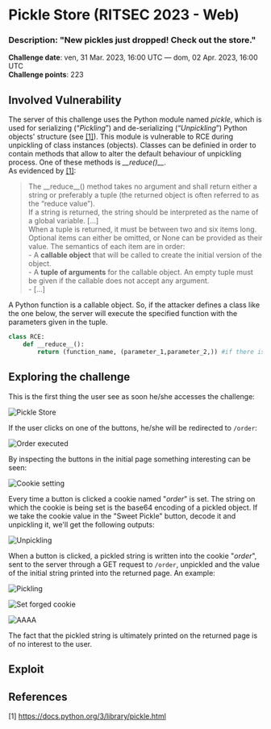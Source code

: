 # Pickle Store (RITSEC 2023 - Web)
### Description: "New pickles just dropped! Check out the store."

**Challenge date**: ven, 31 Mar. 2023, 16:00 UTC — dom, 02 Apr. 2023, 16:00 UTC<br>
**Challenge points**: 223<br>

## Involved Vulnerability

The server of this challenge uses the Python module named *pickle*, which is used for serializing (“*Pickling*”) and de-serializing (“*Unpickling*”) Python objects' structure (see [[1]](#1)). This module is vulnerable to RCE during unpickling of class instances (objects). Classes can be definied in order to contain methods that allow to alter the default behaviour of unpickling process. One of these methods is *\_\_reduce()\_\_*.<br>
As evidenced by [[1]](#1):<br>

>The \_\_reduce\_\_() method takes no argument and shall return either a string or preferably a tuple (the returned object is often referred to as the “reduce value”).<br>
If a string is returned, the string should be interpreted as the name of a global variable. \[...\]<br>
When a tuple is returned, it must be between two and six items long. Optional items can either be omitted, or None can be provided as their value. The semantics of each item are in order:<br> - A **callable object** that will be called to create the initial version of the object.<br> - A **tuple of arguments** for the callable object. An empty tuple must be given if the callable does not accept any argument.<br> - \[...\]

A Python function is a callable object. So, if the attacker defines a class like the one below, the server will execute the specified function with the parameters given in the tuple.
```python
class RCE:
    def __reduce__():
        return (function_name, (parameter_1,parameter_2,)) #if there is only 1 parameter: (parameter_1,)
```
## Exploring the challenge
This is the first thing the user see as soon he/she accesses the challenge:

![Pickle Store](https://user-images.githubusercontent.com/66698256/229376712-d235bbbb-0d59-4c3d-a9e0-ab0829107127.png)

If the user clicks on one of the buttons, he/she will be redirected to <code>/order</code>:

![Order executed](https://user-images.githubusercontent.com/66698256/229377403-7b7e14fd-62dd-46fd-9b15-5188b734f11d.png)

By inspecting the buttons in the initial page something interesting can be seen:

![Cookie setting](https://user-images.githubusercontent.com/66698256/229377514-b38166dd-aa58-412f-866b-9b865f722abc.png)

Every time a button is clicked a cookie named "*order*" is set. The string on which the cookie is being set is the base64 encoding of a pickled object. If we take the cookie value in the "Sweet Pickle" button, decode it and unpickling it, we'll get the following outputs:

![Unpickling](https://user-images.githubusercontent.com/66698256/229378264-986ebdd8-36e7-48e5-9ea7-b6e36450c1db.png)

When a button is clicked, a pickled string is written into the cookie "*order*", sent to the server through a GET request to <code>/order</code>, unpickled and the value of the initial string printed into the returned page. An example:

![Pickling](https://user-images.githubusercontent.com/66698256/229378739-e7ef709d-ddd0-4338-83e7-0fce13171466.png)

![Set forged cookie](https://user-images.githubusercontent.com/66698256/229378757-81dd3bd9-0af6-4b91-8ce3-bebc4fa18b04.png)

![AAAA](https://user-images.githubusercontent.com/66698256/229378762-be51dd0c-33b0-40c2-abcf-c1b41e340fde.png)

The fact that the pickled string is ultimately printed on the returned page is of no interest to the user.

## Exploit


## References
<a id="1">[1]</a> 
https://docs.python.org/3/library/pickle.html


